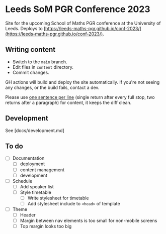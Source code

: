 # Leeds SoM PGR Conference 2023

Site for the upcoming School of Maths PGR conference at the University of Leeds.
Deploys to [https://leeds-maths-pgr.github.io/conf-2023/](https://leeds-maths-pgr.github.io/conf-2023/).

## Writing content

+ Switch to the `main` branch.
+ Edit files in `content` directory.
+ Commit changes.

GH actions will build and deploy the site automatically.
If you're not seeing any changes, or the build fails, contact a dev.

Please use [one sentence per line](https://sive.rs/1s) (single return after every full stop, two returns after a paragraph) for content, it keeps the diff clean.

## Development

See [docs/development.md]

## To do

+ [ ] Documentation
  + [ ] deployment
  + [ ] content management
  + [ ] development
+ [ ] Schedule
  + [ ] Add speaker list
  + [ ] Style timetable
    + [ ] Write stylesheet for timetable
    + [ ] Add stylesheet include to `<head>` of template
+ [ ] Theme
    + [ ] Header
    + [ ] Margin between nav elements is too small for non-mobile screens
    + [ ] Top margin looks too big
